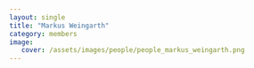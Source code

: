 ```yaml
---
layout: single
title: "Markus Weingarth"
category: members
image:
   cover: /assets/images/people/people_markus_weingarth.png
---
```


